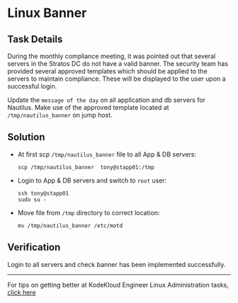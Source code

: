 # Linux Banner

## Task Details

During the monthly compliance meeting, it was pointed out that several servers in the Stratos DC do not have a valid banner. The security team has provided several approved templates which should be applied to the servers to maintain compliance. These will be displayed to the user upon a successful login.

Update the `message of the day` on all application and db servers for Nautilus. Make use of the approved template located at `/tmp/nautilus_banner` on jump host.

## Solution

* At first scp `/tmp/nautilus_banner` file to all App & DB servers:

      scp /tmp/nautilus_banner  tony@stapp01:/tmp

* Login to App & DB servers and switch to `root` user:

      ssh tony@stapp01
      sudo su -

* Move file from `/tmp` directory to correct location:

      mv /tmp/nautilus_banner /etc/motd

## Verification

Login to all servers and check banner has been implemented successfully.

---
For tips on getting better at KodeKloud Engineer Linux Administration tasks, [click here](./README.md)

